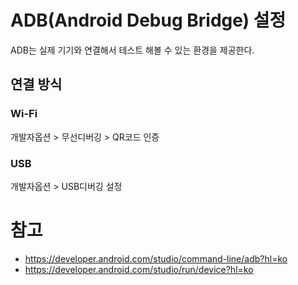 # ADB(Android Debug Bridge) 설정
ADB는 실제 기기와 연결해서 테스트 해볼 수 있는 환경을 제공한다.
## 연결 방식
### Wi-Fi
개발자옵션 > 무선디버깅 > QR코드 인증
### USB
개발자옵션 > USB디버깅 설정
# 참고
* https://developer.android.com/studio/command-line/adb?hl=ko
* https://developer.android.com/studio/run/device?hl=ko